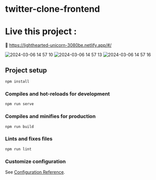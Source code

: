 # twitter-clone-frontend

# Live this project : 
🔗 https://lighthearted-unicorn-3080be.netlify.app/#/

![2024-03-06 14 57 10](https://github.com/Puthsihta/TwitterCloneFrontend/assets/77711961/cca341ab-2235-4b9e-b028-82f0cfbd33a7)
![2024-03-06 14 57 13](https://github.com/Puthsihta/TwitterCloneFrontend/assets/77711961/766b5a7c-72e9-4e27-b787-44c2e67be526)
![2024-03-06 14 57 16](https://github.com/Puthsihta/TwitterCloneFrontend/assets/77711961/d12b17ea-6bc9-4a98-97e1-c767c618999d)


## Project setup
```
npm install
```

### Compiles and hot-reloads for development
```
npm run serve
```

### Compiles and minifies for production
```
npm run build
```

### Lints and fixes files
```
npm run lint
```

### Customize configuration
See [Configuration Reference](https://cli.vuejs.org/config/).
